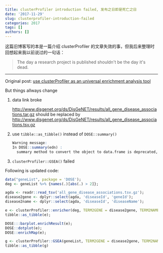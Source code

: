 ```yaml
---
title: clusterProfiler introduction failed, 发布之日即是死亡之日
date: '2017-11-29'
slug: clusterprofiler-introduction-failed
categories: 2017
tags: []
authors: []
---
```




这篇旧博客写的本是一篇介绍 clusterProfiler 的文章失效的事，但我后来整理时回想起来我以前说过的一句话：

> The day a research project is published shouldn't be the day it's dead.

--------------------------------------

Original post: [use clusterProfiler as an universal enrichment analysis tool](https://guangchuangyu.github.io/2015/05/use-clusterprofiler-as-an-universal-enrichment-analysis-tool/)

But things allways change

1. data link broke

    http://www.disgenet.org/ds/DisGeNET/results/all_gene_disease_associations.tar.gz should be replaced by http://www.disgenet.org/ds/DisGeNET/results/all_gene_disease_associations.tsv.gz

1. use `tibble::as_tibble()` instead of `DOSE::summary()`
    
    ```r
    Warning message:
    In DOSE::summary(edn) :
      summary method to convert the object to data.frame is deprecated, please use as.data.frame instead.
    ```

1. `clusterProfiler::GSEA()` failed

Following is updated code:

```r
data("geneList", package = 'DOSE');
deg <- geneList %>% {names(.)[abs(.) > 2]};

agda <- readr::read_tsv('all_gene_disease_associations.tsv.gz');
disease2gene <- dplyr::select(agda, 'diseaseId', 'geneId');
disease2name <- dplyr::select(agda, 'diseaseId', 'diseaseName');

e <- clusterProfiler::enricher(deg, TERM2GENE = disease2gene, TERM2NAME = disease2name);
tibble::as_tibble(e);

DOSE:::barplot.enrichResult(e);
DOSE::dotplot(e);
DOSE::enrichMap(e);

g <- clusterProfiler::GSEA(geneList, TERM2GENE = disease2gene, TERM2NAME = disease2name);
tibble::as_tibble(g)
```
